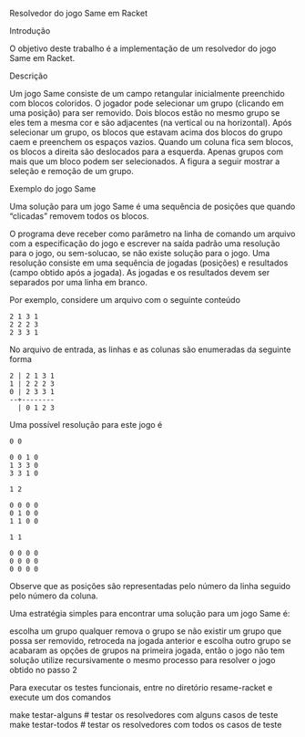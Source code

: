Resolvedor do jogo Same em Racket 

Introdução

O objetivo deste trabalho é a implementação de um resolvedor do jogo Same em Racket.

Descrição

Um jogo Same consiste de um campo retangular inicialmente preenchido com blocos coloridos. O jogador pode selecionar um grupo (clicando em uma posição) para ser removido. Dois blocos estão no mesmo grupo se eles tem a mesma cor e são adjacentes (na vertical ou na horizontal). Após selecionar um grupo, os blocos que estavam acima dos blocos do grupo caem e preenchem os espaços vazios. Quando um coluna fica sem blocos, os blocos a direita são deslocados para a esquerda. Apenas grupos com mais que um bloco podem ser selecionados. A figura a seguir mostrar a seleção e remoção de um grupo.

Exemplo do jogo Same

Uma solução para um jogo Same é uma sequência de posições que quando “clicadas” removem todos os blocos.

O programa deve receber como parâmetro na linha de comando um arquivo com a especificação do jogo e escrever na saída padrão uma resolução para o jogo, ou sem-solucao, se não existe solução para o jogo. Uma resolução consiste em uma sequência de jogadas (posições) e resultados (campo obtido após a jogada). As jogadas e os resultados devem ser separados por uma linha em branco.

Por exemplo, considere um arquivo com o seguinte conteúdo
```text
2 1 3 1
2 2 2 3
2 3 3 1
```
No arquivo de entrada, as linhas e as colunas são enumeradas da seguinte forma
```text
2 | 2 1 3 1
1 | 2 2 2 3
0 | 2 3 3 1
--+--------
  | 0 1 2 3
```
Uma possível resolução para este jogo é
```text
0 0

0 0 1 0
1 3 3 0
3 3 1 0

1 2

0 0 0 0
0 1 0 0
1 1 0 0

1 1

0 0 0 0
0 0 0 0
0 0 0 0
```
Observe que as posições são representadas pelo número da linha seguido pelo número da coluna.

Uma estratégia simples para encontrar uma solução para um jogo Same é:

escolha um grupo qualquer
remova o grupo
se não existir um grupo que possa ser removido, retroceda na jogada anterior e escolha outro grupo
se acabaram as opções de grupos na primeira jogada, então o jogo não tem solução
utilize recursivamente o mesmo processo para resolver o jogo obtido no passo 2

Para executar os testes funcionais, entre no diretório resame-racket e execute um dos comandos

make testar-alguns  # testar os resolvedores com alguns casos de teste
make testar-todos   # testar os resolvedores com todos os casos de teste
